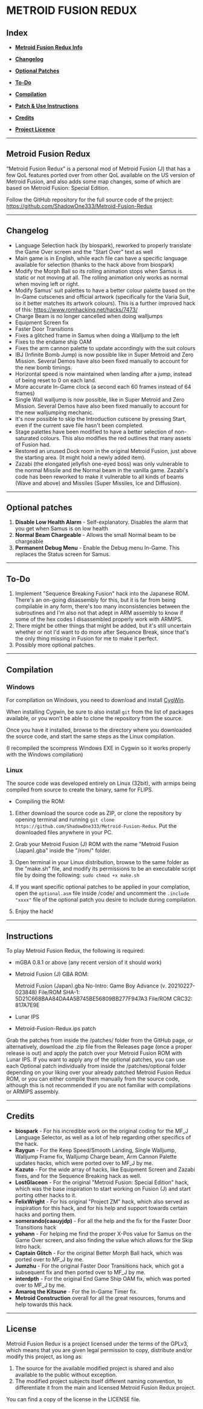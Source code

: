 # METROID FUSION REDUX

## **Index**

* [**Metroid Fusion Redux Info**](#metroid-fusion-redux)

* [**Changelog**](#changelog)

* [**Optional Patches**](#optional-patches)

* [**To-Do**](#to-do)

* [**Compilation**](#compilation)

* [**Patch & Use Instructions**](#instructions)

* [**Credits**](#credits)

* [**Project Licence**](#license)


-------------------

## Metroid Fusion Redux

“Metroid Fusion Redux” is a personal mod of Metroid Fusion (J) that has a few QoL features ported over from other QoL available on the US version of Metroid Fusion, and also adds some map changes, some of which are based on Metroid Fusion: Special Edition.

Follow the GitHub repository for the full source code of the project:
https://github.com/ShadowOne333/Metroid-Fusion-Redux


-------------------

## Changelog

* Language Selection hack (by biospark), reworked to properly translate the Game Over screen and the "Start Over" text as well
* Main game is in English, while each file can have a specific language available for selection (thanks to the hack above from biospark)
* Modify the Morph Ball so its rolling animation stops when Samus is static or not moving at all. The rolling animation only works as normal when moving left or right.
* Modify Samus' suit palettes to have a better colour palette based on the In-Game cutscenes and official artwork (specifically for the Varia Suit, so it better matches its artwork colours). This is a further improved hack of this: https://www.romhacking.net/hacks/7473/
* Charge Beam is no longer cancelled when doing walljumps
* Equipment Screen fix
* Faster Door Transitions 
* Fixes a glitched frame in Samus when doing a Walljump to the left
* Fixes to the endame ship OAM
* Fixes the arm cannon palette to update accordingly with the suit colours
* IBJ (Infinite Bomb Jump) is now possible like in Super Metroid and Zero Mission. Several Demos have also been fixed manually to account for the new bomb timings.
* Horizontal speed is now maintained when landing after a jump, instead of being reset to 0 on each land.
* More accurate In-Game clock (a second each 60 frames instead of 64 frames)
* Single Wall walljump is now possible, like in Super Metroid and Zero Mission. Several Demos have also been fixed manually to account for the new walljumping mechanic.
* It's now possible to skip the Introduction cutscene by pressing Start, even if the current save file hasn't been completed. 
* Stage palettes have been modified to have a better selection of non-saturated colours. This also modifies the red outlines that many assets of Fusion had.
* Restored an unused Dock room in the original Metroid Fusion, just above the starting area. (It might hold a newly added item).
* Zazabi (the elongated jellyfish one-eyed boss) was only vulnerable to the normal Missile and the Normal beam in the vanilla game. Zazabi's code has been reworked to make it vulnerable to all kinds of beams (Wave and above) and Missiles (Super Missiles, Ice and Diffusion). 


-------------------

## Optional patches

1. **Disable Low Health Alarm** - Self-explanatory. Disables the alarm that you get when Samus is on low health
2. **Normal Beam Chargeable** - Allows the small Normal beam to be chargeable
3. **Permanent Debug Menu** - Enable the Debug menu In-Game. This replaces the Status screen for Samus.

-------------------

## To-Do

1. Implement "Sequence Breaking Fusion" hack into the Japanese ROM. 
There's an on-going disassembly for this, but it is far from being compilable in any form, there's too many inconsistencies between the subroutines and I'm also not that adept in ARM assembly to know if some of the hex codes I disassembled properly work with ARMIPS.
2. There might be other things that might be added, but it's still uncertain whether or not I'd want to do more after Sequence Break, since that's the only thing missing in Fusion for me to make it perfect.
3. Possibly more optional patches.

-------------------

## Compilation

### Windows

For compilation on Windows, you need to download and install [CygWin](https://www.cygwin.com/).

When installing Cygwin, be sure to also install `git` from the list of packages available, or you won't be able to clone the repository from the source.

Once you have it installed, browse to the directory where you downloaded the source code, and start the same steps as the Linux compilation.

(I recompiled the scompress Windows EXE in Cygwin so it works properly with the Windows compilation)


### Linux

The source code was developed entirely on Linux (32bit), with armips being compiled from source to create the binary, same for FLIPS.

* Compiling the ROM:

1. Either download the source code as ZIP, or clone the repository by opening terminal and running `git clone https://github.com/ShadowOne333/Metroid-Fusion-Redux`. Put the downloaded files anywhere in your PC.

2. Grab your Metroid Fusion (J) ROM with the name "Metroid Fusion (Japan).gba" inside the "/rom/" folder.

3. Open terminal in your Linux distribution, browse to the same folder as the "make.sh" file, and modify its permissions to be an executable script file by doing the following:
	`sudo chmod +x make.sh`

4. If you want specific optional patches to be applied in your complation, open the `optional.asm` file inside /code/ and uncomment the `.include "xxxx"` file of the optional patch you desire to include during compilation.

5. Enjoy the hack!


----

## Instructions

To play Metroid Fusion Redux, the following is required:

* mGBA 0.8.1 or above (any recent version of it should work)
* Metroid Fusion (J) GBA ROM:

	Metroid Fusion (Japan).gba
	No-Intro: Game Boy Advance (v. 20210227-023848)
	File/ROM SHA-1: 5D21C668BAA84DA4A5B745BE56809BB277F947A3
	File/ROM CRC32: 817A7E9E

* Lunar IPS
* Metroid-Fusion-Redux.ips patch

Grab the patches from inside the /patches/ folder from the GitHub page, or alternatively, download the .zip file from the Releases page (once a proper release is out) and apply the patch over your Metroid Fusion ROM with Lunar IPS.
If you want to apply any of the optional patches, you can use each Optional patch individually from inside the /patches/optional folder depending on your liking over your already patched Metroid Fusion Redux ROM, or you can either compile them manually from the source code, although this is not recommended if you are not familiar with compilations or ARMIPS assembly.


-------------------

## Credits

* **biospark** - For his incredible work on the original coding for the MF_J Language Selector, as well as a lot of help regarding other specifics of the hack.
* **Raygun** - For the Keep Speed/Smooth Landing, Single Walljump, Walljump Frame fix, Walljump Charge beam, Arm Cannon Palette updates hacks, which were ported over to MF_J by me.
* **Kazuto** - For the wide array of hacks, like Equipment Screen and Zazabi fixes, and for the Sequence Breaking hack as well.
* **LostGlaceon** - For the original "Metroid Fusion: Special Edition" hack, which was the base inspiration to start working on Fusion (J) and start porting other hacks to it.
* **FelixWright** - For his original "Project ZM" hack, which also served as inspiration for this hack, and for his help and support towards certain hacks and porting them.
* **somerando(caauyjdp)** - For all the help and the fix for the Faster Door Transitions hack
* **yohann** - For helping me find the proper X-Pos value for Samus on the Game Over screen, and also finding the value which allows for the Skip Intro hack.
* **Captain Glitch** - For the original Better Morph Ball hack, which was ported over to MF_J by me.
* **Jumzhu** - For the original Faster Door Transitions hack, which got a subsequent fix and then ported over to MF_J by me.
* **interdpth** - For the original End Game Ship OAM fix, which was ported over to MF_J by me.
* **Amaroq the Kitsune** - For the In-Game Timer fix.
* **Metroid Construction** overall for all the great resources, forums and help towards this hack.


-------------------

## License

Metroid Fusion Redux is a project licensed under the terms of the GPLv3, which means that you are given legal permission to copy, distribute and/or modify this project, as long as:

1. The source for the available modified project is shared and also available to the public without exception.
2. The modified project subjects itself different naming convention, to differentiate it from the main and licensed Metroid Fusion Redux project.

You can find a copy of the license in the LICENSE file.
